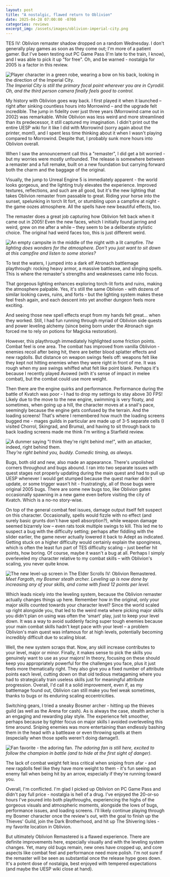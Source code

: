 ```yaml
---
layout: post
title: "A nostalgic, flawed return to Oblivion"
date: 2025-04-28 07:00:00 -0700
categories: reviews
excerpt_img: /assets/images/oblivion-imperial-city.png
---
```


TES IV: Oblivion remaster shadow dropped on a random Wednesday. I don't generally play games as soon as they come out; I'm more of a patient gamer. But I've been testing out PC Game Pass (I'm late to the train, I know), and I was able to pick it up "for free". Oh, and be warned - nostalgia for 2005 is a factor in this review.

![Player character in a green robe, wearing a bow on his back, looking in the direction of the Imperial City.](/assets/images/oblivion-imperial-city.png)
*The Imperial City is still the primary focal point wherever you are in Cyrodiil. Oh, and the third person camera finally feels good to control.*

My history with Oblivion goes way back. I first played it when it launched – right after sinking countless hours into Morrowind – and the upgrade felt incredible. The jump in fidelity over just three years (Morrowind came out in 2002) was remarkable. While Oblivion was less weird and more streamlined than its predecessor, it still captured my imagination. I didn't print out the entire UESP wiki for it like I did with Morrowind (sorry again about the printer, mom!), and I spent less time thinking about it when I wasn't playing compared to Morrowind. Despite that, I probably sunk more hours into Oblivion overall.

When I saw the announcement call this a "remaster", I did get a bit worried - but my worries were mostly unfounded. The release is somewhere between a remaster and a full remake, built on a new foundation but carrying forward both the charm and the baggage of the original.

Visually, the jump to Unreal Engine 5 is immediately apparent - the world looks gorgeous, and the lighting truly elevates the experience. Improved textures, reflections, and such are all good, but it's the new lighting that takes Oblivion remaster from passable to great. Riding your horse into the sunset, spelunking in torch lit fort, or stumbling upon a campfire at night - the game oozes atmosphere. All the spells have new beautiful effects, too.

The remaster does a great job capturing how Oblivion felt back when it came out in 2005! Even the new faces, which I initially found jarring and weird, grew on me after a while – they seem to be a deliberate stylistic choice. The original had weird faces too, this is just different weird.

![An empty campsite in the middle of the night with a lit campfire.](/assets/images/oblivion-campfire.png)
*The lighting does wonders for the atmosphere. Don't you just want to sit down at this campfire and listen to some stories?*

To test the waters, I jumped into a dark elf Atronach battlemage playthrough: rocking heavy armor, a massive battleaxe, and slinging spells. This is where the remaster's strengths and weaknesses came into focus.

That gorgeous lighting enhances exploring torch-lit forts and ruins, making the atmosphere palpable. Yes, it's still the same Oblivion - with dozens of similar looking caves, ruins, and forts - but the lighting system makes these feel fresh again, and each descent into yet another dungeon feels more exciting.

And seeing those new spell effects erupt from my hands felt great... when they worked. Still, I had fun running through myriad of Oblivion side quests and power leveling alchemy (since being born under the Atronach sign forced me to rely on potions for Magicka restoration).

However, this playthrough immediately highlighted some friction points. Combat feel is one area. The combat has improved from vanilla Oblivion - enemies recoil after being hit, there are better blood splatter effects and new ragdolls. But distance on weapon swings feels off: weapons felt like they kept not hitting enemies when they were right in front of me. It was rough when my axe swings whiffed what felt like point blank. Perhaps it's because I recently played Avowed (with it's sense of impact in melee combat), but the combat could use more weight.

Then there are the engine quirks and performance. Performance during the battle of Kvatch was poor - I had to drop my settings to stay above 30 FPS! Likely due to the move to the new engine, swimming is very floaty, and sometimes, when going up a hill, the character moves at a snail's pace, seemingly because the engine gets confused by the terrain. And the loading screens! That's where I remembered how much the loading screens bugged me - mages guilds in particular are made up of 3-5 separate cells (I visited Chorrol, Skingrad, and Bruma), and having to sit through back to back loading screens made me think I'm writing a Starfield review.

![A dunmer saying "I think they're right behind me!", with an attacker, indeed, right behind them.](/assets/images/oblivion-right-behind-me.png)
*They're right behind you, buddy. Comedic timing, as always.*

Bugs, both old and new, also made an appearance. There's unpolished corners throughout and bugs abound. I ran into two separate issues with quest stages not properly updating during the main quest and had to pull up UESP whenever I would get stumped because the quest marker didn't update, or some trigger wasn't hit - frustratingly, all of those bugs were original 2005 bugs. There are some new bugs too, like Oblivion gates occasionally spawning in a new game even before visiting the city of Kvatch. Which is a no-no story-wise.

On top of the general combat feel issues, damage output itself felt suspect on this character. Occasionally, spells would fizzle with no effect (and surely basic grunts don't have spell absorption?), while weapon damage seemed bizarrely low – even rats took multiple swings to kill. This led me to suspect a bug with the difficulty setting; perhaps after fiddling with the slider earlier, the game never actually lowered it back to Adept as indicated. Getting stuck on a higher difficulty would certainly explain the sponginess, which is often the least fun part of TES difficulty scaling – just beefier hit points, how boring. Of course, maybe it wasn't a bug at all. Perhaps I simply overleveled my character relative to my combat skills – with Oblivion's scaling, you never quite know.

![The new level-up screen in The Elder Scrolls IV: Oblivion Remastered.](/assets/images/oblivion-bosmer-level-up.png)
*Meet Fargoth, my Bosmer stealh archer. Leveling up is now done by increasing any of your skills, and come with fixed 12 points per level.*

Which leads nicely into the leveling system, because the Oblivion remaster actually changes things up here. Remember how in the original, only your major skills counted towards your character level? Since the world scaled up right alongside you, that led to the weird meta where picking major skills you didn't plan on using was often the 'smart' play, just to keep your level down. It was a way to avoid suddenly facing super tough enemies because your main combat skills hadn't kept pace with your level – a problem Oblivion's main quest was infamous for at high levels, potentially becoming incredibly difficult due to scaling bloat.

Well, the new system scraps that. Now, any skill increase contributes to your level, major or minor. Finally, it makes sense to pick the skills you genuinely want to use as your majors! In theory, focusing on these should keep you appropriately powerful for the challenges you face, plus it just feels more thematically right. They also give you a fixed number of attribute points each level, cutting down on that old tedious metagaming where you had to strategically train useless skills just for meaningful attribute progression. Overall, I'd call it a solid improvement, even if, as my battlemage found out, Oblivion can still make you feel weak sometimes, thanks to bugs or its enduring scaling eccentricities.

Switching gears, I tried a sneaky Bosmer archer - hitting up the thieves guild (as well as the Arena for cash). As is always the case, stealth archer is an engaging and rewarding play style. The experience felt smoother, perhaps because by tighter focus on major skills I avoided overleveling this time around. Sniping enemies was more entertaining than endlessly bashing them in the head with a battleaxe or even throwing spells at them (especially when those spells weren't doing damage!).

![Fan favorite - the adoring fan.](/assets/images/oblivion-the-adoring-fan.png)
*The adoring fan is still here, excited to follow the champion in battle (and to hide at the first sight of danger).*

The lack of combat weight felt less critical when sniping from afar - and new ragdolls feel like they have more weight to them - it's fun seeing an enemy fall when being hit by an arrow, especially if they're running toward you.

Overall, I'm conflicted. I'm glad I picked up Oblivion on PC Game Pass and didn't pay full price - nostalgia is hell of a drug. I've enjoyed the 20-or-so hours I've poured into both playthroughs, experiencing the highs of the gorgeous visuals and atmospheric moments, alongside the lows of bugs, performance issues, and loading screens. I'll likely continue playing through my Bosmer character once the review's out, with the goal to finish up the Thieves' Guild, join the Dark Brotherhood, and hit up The Shivering Isles - my favorite location in Oblivion.

But ultimately Oblivion Remastered is a flawed experience. There are definite improvements here, especially visually and with the leveling system changes. Yet, many old bugs remain, new ones have cropped up, and core aspects like combat feel and performance need more polish. I'm not sure if the remaster will be seen as substantial once the release hype goes down. It's a potent dose of nostalgia, best enjoyed with tempered expectations (and maybe the UESP wiki close at hand).
